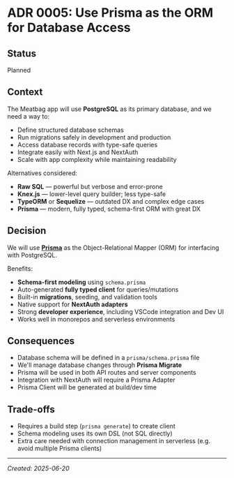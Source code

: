 # ADR 0005: Use Prisma as the ORM for Database Access

## Status

Planned

## Context

The Meatbag app will use **PostgreSQL** as its primary database, and we need a way to:

- Define structured database schemas
- Run migrations safely in development and production
- Access database records with type-safe queries
- Integrate easily with Next.js and NextAuth
- Scale with app complexity while maintaining readability

Alternatives considered:

- **Raw SQL** — powerful but verbose and error-prone
- **Knex.js** — lower-level query builder; less type-safe
- **TypeORM** or **Sequelize** — outdated DX and complex edge cases
- **Prisma** — modern, fully typed, schema-first ORM with great DX

## Decision

We will use **[Prisma](https://www.prisma.io/)** as the Object-Relational Mapper (ORM) for interfacing with PostgreSQL.

Benefits:

- **Schema-first modeling** using `schema.prisma`
- Auto-generated **fully typed client** for queries/mutations
- Built-in **migrations**, seeding, and validation tools
- Native support for **NextAuth adapters**
- Strong **developer experience**, including VSCode integration and Dev UI
- Works well in monorepos and serverless environments

## Consequences

- Database schema will be defined in a `prisma/schema.prisma` file
- We'll manage database changes through **Prisma Migrate**
- Prisma will be used in both API routes and server components
- Integration with NextAuth will require a Prisma Adapter
- Prisma Client will be generated at build/dev time

## Trade-offs

- Requires a build step (`prisma generate`) to create client
- Schema modeling uses its own DSL (not SQL directly)
- Extra care needed with connection management in serverless (e.g. avoid multiple Prisma clients)

---

_Created: 2025-06-20_
